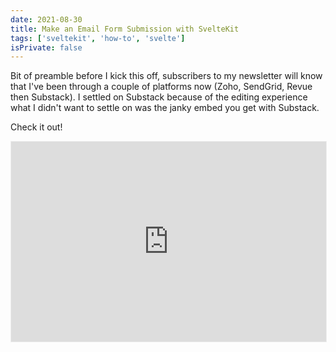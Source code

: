 ```yaml
---
date: 2021-08-30
title: Make an Email Form Submission with SvelteKit
tags: ['sveltekit', 'how-to', 'svelte']
isPrivate: false
---
```


<script>
  import { Details } from '$lib/components'
</script>

Bit of preamble before I kick this off, subscribers to my newsletter
will know that I've been through a couple of platforms now (Zoho,
SendGrid, Revue then Substack). I settled on Substack because of the
editing experience what I didn't want to settle on was the janky embed
you get with Substack.

Check it out!

<iframe
  title="substack_subscribe"
  src="https://spences10.substack.com/embed"
  width="100%"
  height="320"
  style="border:1px solid #EEE; background:transparent;"
  frameborder="0"
  scrolling="no"
/>

Depending on what theme you're using this can potentially be
acceptable, probably not though!

I did get my own custom form working with Substack locally. The
**Tl;Dr** is I popped open the network tab in the browser and made a
note of where the submission was going and checked out the payload so
I could try make a similar submission with Insomnia. This worked
locally! But on deploying to Vercel the submit wasn't working and I
went back to using the Substack embed. Sad times!

## Revue has an open API

Then I remembered that Revue had an open API with docs and everything
so I created an account (I deleted my old one) and used Insomnia to
try out some of the API methods, it worked locally with Insomnia!

So I swapped out the Substack endpoint with the Revue one deployed it
to Vercel and tried it out. I could add new subscribers to my Revue
account! Joy! Ok onto the how to!

## Testing the Revue endpoint

Because Revue has an open API that means there's ✨[documentation]✨

If you're following along you will need your Revue API key, you can
find it at the bottom of the [integrations] page.

Scroll to the bottom and look for something like this:

<div style="text-align:center;">
<br />

Your API key is `2f09ecd9-6a64-4d5b-9c77-a5587cedbcf7`.

Usage of the API must follow Revue's [Terms of Service] and [Privacy
Policy].

<br />
</div>

⚠️ Usual warning about exposing API keys here, there doesn't seem to
be a way to generate a new Revue API key, so if it's leaked somewhere
I'm not sure how you'd go about revoking it.

Using Insomnia the first thing I did was check out the POST method
with `https://www.getrevue.co/api/v2/subscribers` the request body was
this:

```json
{
  "email": "spences10apps+test@gmail.com",
  "first_name": "",
  "last_name": "",
  "double_opt_in": false
}
```

As a side note you can add a `+` to the end of an email address in
Gmail to give it a unique name. So in the case of the example `+test`
is what I'm using as a way to identify the email address.

The Bearer token looked like this `Token <your-api-key>`.

Hit Send button and wait for the response! I get a 200 OK with the
preview reply looking something like this:

```json
{
  "id": 5654821249,
  "list_id": 216568,
  "email": "spences10apps+test@gmail.com",
  "first_name": "",
  "last_name": "",
  "last_changed": "2021-08-31T20:10:24.197Z"
}
```

Alright, sweet! I can now add a subscriber to my Revue account via the
Revue API!

## Setup the project

In this example like the last couple of examples I've done I'll be
using Matt Jennings' [SvelteKit blog template]; it's what this site is
based off of.

ℹ️ This is for a SvelteKit project hosted on Vercel, if you're
following along then this is what I'm doing:

```bash
git clone git@github.com:mattjennings/sveltekit-blog-template.git
cd sveltekit-blog-template
npm i
```

Matt's example uses the SvelteKit `adapter-static` and because I'm
deploying to Vercel I'll need to install `adapter-vercel` and add that
in the `svelte.config.js`:

```bash
# uninstall adapter-static
npm un @sveltejs/adapter-static
# install adapter-vercel
npm i @sveltejs/adapter-vercel@next
```

Then it's a case of swapping out the first line here `adapter-static`
with `adapter-vercel`:

```js
import adapter from '@sveltejs/adapter-vercel'
import { mdsvex } from 'mdsvex'
import preprocess from 'svelte-preprocess'
import mdsvexConfig from './mdsvex.config.js'

/** @type {import('@sveltejs/kit').Config} */
const config = {
  extensions: ['.svelte', ...mdsvexConfig.extensions],
  // Consult https://github.com/sveltejs/svelte-preprocess
  // for more information about preprocessors
  preprocess: [
    mdsvex(mdsvexConfig),
    [
      preprocess({
        postcss: true,
      }),
    ],
  ],

  kit: {
    target: '#svelte',
    adapter: adapter(),
  },
}

export default config
```

The rest of the config here isn't really pertinent, what matters is
that I have swapped out `adapter-static` with `adapter-vercel` I've
literally copied the code of what I'm working on.

## Setting up environment variables

Because I'm going to be using an API key I don't want exposed there's
a few things I'll need to do!

First is to add `.env` to the `.gitignore` file. For some reason this
isn't in the default skeleton you make with `npm init svelte@next`
project so I'll be adding `.env` to the `.gitignore` file. I'll be
doing this via the terminal, you can edit the file manually if you
like:

```bash
echo .env >> .gitignore
```

SvelteKit uses [Vite] and you can prefix you environment variables
with `VITE_` so they're available to the client (the browser) this
also means that they can be seen from the client.

Although the code for an endpoint runs on the server and adding the
`VITE_` means that you can access the variable in development mode it
_shouldn't_ be exposed to the client **but** I prefer to use
`process.env` to access the variables.

I've made a short post on how to use [`.env` secrets in SvelteKit] if
you need a bit more detail on that.

I'm going to install `env-cmd` and add that to the dev script, first
up install the package:

```bash
npm i -D env-cmd
```

Then add it to the dev script:

```json
"scripts": {
  "dev": "env-cmd svelte-kit dev",
```

No I can access environment variables in development mode.

## Setting up the endpoint

Now I'll need to set up the endpoint to submit the email to the Revue
API. I'll do this in the terminal:

```bash
# make the directory
mkdir src/routes/email-submit
# create the file
touch src/routes/email-submit/index.json.js
```

Now for the endpoint `post` function!

Now I can scaffold ou the function to submit the email to the Revue
API.

For now, to test it's worked I'll **hardcode** in the email address to
the `POST` body, then I'll build on that once I've validated it's
working.

```js
export async function post() {
  const REVUE_API_KEY = process.env['REVUE_API_KEY']
  try {
    const res = await fetch(
      'https://www.getrevue.co/api/v2/subscribers',
      {
        method: 'POST',
        headers: {
          Authorization: `Token ${REVUE_API_KEY}`,
          'Content-Type': 'application/json',
        },
        body: JSON.stringify({
          email: 'spences10apps+test@gmail.com',
          first_name: '',
          last_name: '',
          double_opt_in: false,
        }),
      }
    )
    if (res.ok) {
      return {
        status: 200,
        body: JSON.stringify({
          message: 'email sent!',
        }),
      }
    }
    if (res.status !== 200) {
      return {
        status: 400,
        body: JSON.stringify({
          message: 'bad request',
        }),
      }
    }
  } catch (error) {
    return {
      status: 500,
      body: JSON.stringify({
        message: 'something went wrong with the email submit!',
      }),
    }
  }
}
```

Nice big wall of text! Like that? Apologies, you could just remove the
error checks and YOLO it if you like, I'm not your mum! 😂

So everything is wrapped in a `try` block and if there's an bad
request made to the Revue API then that'll be caught and a response of
`bad request` given.

There's a final catch if the Revue request fails as well.

ℹ️ One thing to note is that I'm not asking for a first or last name
and that I'm not requiring users to double opt in (i.e. reply to
another email to say yes sign me up to the list I've just subscribed
to).

**Note** again, if you didn't catch it earlier, the email address is
hardcoded in here:

```js
body: JSON.stringify({
  email: 'spences10apps+test@gmail.com',
  first_name: '',
  last_name: '',
  double_opt_in: false,
})
```

I'll be changing that once I've validated the submit is working. I
cover that in the [Receive email in endpoint] section.

If you want you can do what you like with these options, my aim is to
remove as much friction as possible.

Sweet! Now that the endpoint is set up I can test it by submitting a
request from a page.

## Setting up the submit form

I'm going to create a sign up component and then use that on the index
page of the project, first I'll create the component in the `lib`
folder:

```bash
touch src/lib/components/submit.svelte
```

Then add the following script to the component:

```svelte
<script>
  let email = ''
  let showMessage = false
  let responseMessage = ''

  async function submitForm() {
    const submit = await fetch('/email-submit.json', {
      method: 'POST',
      body: JSON.stringify({ email }),
    })
    const data = await submit.json()

    if (data.message === 'bad request') {
      showMessage = true
      responseMessage = `That looks like a bad request`
    }
    if (data.message === 'email sent!') {
      showMessage = true
      responseMessage = `Sweet! You're signed up!`
    }
    if (
      data.message === 'something went wrong with the email submit!'
    ) {
      showMessage = false
      // deal with failed response from server
    }
  }
</script>
```

So this is setting up the call to the endpoint using the browser fetch
API to the endpoint `/email-submit.json` then setting the `success`
variable if there's no issues.

In the body of the component I'll add the form and the submit button,
the project uses Tailwind so I've added some minimal styles:

```svelte
<div class="mb-10">
  {#if success}
    <div class="text-center">
      <h3 class="font-extrabold text-3xl">{responseMessage}</h3>
    </div>
  {:else}
    <div class="text-center">
      <h3 class="font-extrabold text-3xl">
        Sign up for the newsletter
      </h3>
      <form class="" on:submit|preventDefault={submitForm}>
        <label for="email" class="label">
          <span class="sr-only">Your Email</span>
        </label>
        <input
          id="email"
          aria-label="email"
          type="email"
          name="email"
          autocomplete="email"
          placeholder="your@email.com"
          required
          bind:value={email}
        />
        <input type="submit" />
      </form>
    </div>
  {/if}
</div>
```

The main part to note here is in the `<form>` element and the call to
`submitForm` via `on:submit|preventDefault={submitForm}`. this is
going to call the `submitForm` function defined in the `<script>` at
the top of the component.

This is all wrapped in a Svelte `{# if}` directive so that there can
be a message displayed with the `showMessage` variable to the user
once they have submitted the form.

Full code from the component here if you need it.

<Details buttonText="submit.svelte code">

```svelte
<script>
  let email = ''
  let showMessage = false
  let responseMessage = ''

  async function submitForm() {
    const submit = await fetch('/email-submit.json', {
      method: 'POST',
      body: JSON.stringify({ email }),
    })
    const data = await submit.json()

    if (data.message === 'bad request') {
      showMessage = true
      responseMessage = `That looks like a bad request`
    }
    if (data.message === 'email sent!') {
      showMessage = true
      responseMessage = `Sweet! You're signed up!`
    }
    if (
      data.message === 'something went wrong with the email submit!'
    ) {
      showMessage = false
      // deal with failed response from server
    }
  }
</script>

<div class="mb-10">
  {#if success}
    <div class="text-center">
      <h3 class="font-extrabold text-3xl">{responseMessage}</h3>
    </div>
  {:else}
    <div class="text-center">
      <h3 class="font-extrabold text-3xl">
        Sign up for the newsletter
      </h3>
      <form class="" on:submit|preventDefault={submitForm}>
        <label for="email" class="label">
          <span class="sr-only">Your Email</span>
        </label>
        <input
          id="email"
          aria-label="email"
          type="email"
          name="email"
          autocomplete="email"
          placeholder="your@email.com"
          required
          bind:value={email}
        />
        <input type="submit" />
      </form>
    </div>
  {/if}
</div>
```

</Details>

## Test the submit

Time to add the sign up form to the index page of the project and hit
submit!

I'll import the `<Submit />` component into `src/routes/index.svelte`
here's what the top of the file looks like for me:

```svelte
<script>
  import ButtonLink from '$lib/components/ButtonLink.svelte'
  import Submit from '$lib/components/submit.svelte'
  import { name } from '$lib/info.js'
  import { format } from 'date-fns'

  export let posts
  export let page

  $: isFirstPage = page === 1
  $: hasNextPage = posts[posts.length - 1]?.previous
</script>

<svelte:head>
  <title>{name}</title>
</svelte:head>

<Submit />

<div class="flex flex-col flex-grow">
  <!-- rest of the code here -->
```

Now I can enter an email address and hit submit! It doesn't matter
what the email is because it's hardcoded into the endpoint at the
moment!

I'll hit submit and I'll go over to my Revue [subscribers list] and
check to see if the email is there!

![revue-subscribers-list-search]

Sweet! Now I've validated the submit is working I can delete the
subscriber from my [subscribers list] and go about having the endpoint
receive what is submitted from the component!

## Receive email in endpoint

Now all I need to do is add the the `req` parameter to the `post`
function on the `email-submit` endpoint and pull out (destructure) the
`email` from the `req.body`!

```js
export async function post(req) {
  const { email } = JSON.parse(req.body)
  const REVUE_API_KEY = process.env['REVUE_API_KEY']

  try {
    const res = await fetch('https://www.getrevue.co/api/v2/subscribers', {
      method: 'POST',
      headers: {
        Authorization: `Token ${REVUE_API_KEY}`,
        'Content-Type': 'application/json'
      },
      body: JSON.stringify({
        email,
        first_name: '',
        last_name: '',
        double_opt_in: false
      })
    })
  // rest of the code unchanged
```

## Test it's worked on Vercel

Ok, now time to test it's working when deployed to Vercel! I use the
Vercel CLI so I can push this off from my terminal with once command
`vc` and off it goes!

I've selected the default for all the CLI options, here's what I have:

```bash
➜ vc
Vercel CLI 23.0.1
? Set up and deploy "~/repos/svelte-kit-form-submission"? [Y/n] y
? Which scope do you want to deploy to? Scott Spence
? Link to existing project? [y/N] n
? What's your project's name? svelte-kit-form-submission
? In which directory is your code located? ./
Auto-detected Project Settings (SvelteKit):
- Build Command: `npm run build` or `svelte-kit build`
- Output Directory: public
- Development Command: svelte-kit dev --port $PORT
? Want to override the settings? [y/N] n
```

There is one issue however, currently there's no environment variable
for the Revue api set up on Vercel, so if I go to the preview
generated and try submit an email I'll get the bad response message!

From the Vercel project I'll navigate to Settings > Environment
Variables and add in the `REVUE_API_KEY` name and value. Now I can run
the Vercel CLI again and test the form again, wait for the submit then
the Revue [subscribers list] again!

**Success** 🎉

![revue-subscribers-list-search]

## Wrap up!

That's it, I've gone and added an email submit from to a site that
uses the Revue API with SvelteKit endpoints!

I can now use this pattern in other projects!

<!-- Links -->

[sveltekit blog template]:
  https://github.com/mattjennings/sveltekit-blog-template
[documentation]: https://www.getrevue.co/api#get-/v2/lists
[integrations]: https://www.getrevue.co/app/integrations
[terms of service]: https://www.getrevue.co/terms
[privacy policy]: https://www.getrevue.co/privacy/platform
[vite]: https://vitejs.dev/
[`.env` secrets in sveltekit]:
  https://scottspence.com/posts/sveltekit-env-secrets
[subscribers list]: https://www.getrevue.co/app/lists
[receive email in endpoint]: #receive-email-in-endpoint

<!-- Images -->

[revue-subscribers-list-search]:
  https://res.cloudinary.com/defkmsrpw/image/upload/q_auto,f_auto/v1633881311/scottspence.com/revue-subscribers-list-search.png

